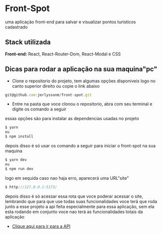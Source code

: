 
# Front-Spot
uma aplicação front-end para salvar e visualizar pontos turisticos cadastrado

## Stack utilizada

**Front-end:** React, React-Router-Dom,  React-Modal e CSS



## Dicas para rodar a aplicação na sua maquina"pc"


- Clone o repositorio do projeto, tem algumas opções disponiveis logo no canto superior direito 
ou copie o link abaixo
```javascript
git@github.com:jerlyssonm/front-spot.git
```

- Entre na pasta que voce clonou o repositorio, abra com seu terminal e digite os comando a seguir 


essas opções são para instalar as dependencias usadas no projeto
```javascript
$ yarn 
ou
$ npm install
```

depois disso é só usar os comando a seguir para iniciar o front-spot na sua maquina
```javascript
$ yarn dev
ou
$ npm run dev
```

logo em sequida caso nao haja erro, aparecerá uma URL"site"

```javascript
$ http://127.0.0.1:5173/
```
depois disso é só acessar essa rota que voce poderar acessar o site, lembrando que para que use todas suas funcionalidades voce terá que roda junto a esse projeto a api feita especialmente para essa aplicação, sem ela esta rodando em conjunto voce nao terá as funcionalidades totais da aplicação

 - [Clique aqui para ir para a API](git@github.com:jerlyssonm/turistics-spots.git)

